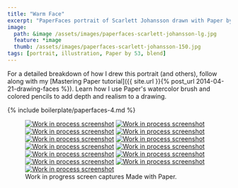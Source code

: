 ```yaml
---
title: "Warm Face"
excerpt: "PaperFaces portrait of Scarlett Johansson drawn with Paper by 53 on an iPad."
image: 
  path: &image /assets/images/paperfaces-scarlett-johansson-lg.jpg 
  feature: *image
  thumb: /assets/images/paperfaces-scarlett-johansson-150.jpg
tags: [portrait, illustration, Paper by 53, blend]
---
```


For a detailed breakdown of how I drew this portrait (and others), follow along with my [Mastering Paper tutorial]({{ site.url }}{% post_url 2014-04-21-drawing-faces %}). Learn how I use Paper's watercolor brush and colored pencils to add depth and realism to a drawing.

{% include boilerplate/paperfaces-4.md %}

<figure class="third">
  <a href="{{ site.url }}/assets/images/paperfaces-scarlett-johansson-process-1-lg.jpg"><img src="{{ site.url }}/assets/images/paperfaces-scarlett-johansson-process-1-600.jpg" alt="Work in process screenshot"></a>
  <a href="{{ site.url }}/assets/images/paperfaces-scarlett-johansson-process-2-lg.jpg"><img src="{{ site.url }}/assets/images/paperfaces-scarlett-johansson-process-2-600.jpg" alt="Work in process screenshot"></a>
  <a href="{{ site.url }}/assets/images/paperfaces-scarlett-johansson-process-3-lg.jpg"><img src="{{ site.url }}/assets/images/paperfaces-scarlett-johansson-process-3-600.jpg" alt="Work in process screenshot"></a>
  <a href="{{ site.url }}/assets/images/paperfaces-scarlett-johansson-process-4-lg.jpg"><img src="{{ site.url }}/assets/images/paperfaces-scarlett-johansson-process-4-600.jpg" alt="Work in process screenshot"></a>
  <a href="{{ site.url }}/assets/images/paperfaces-scarlett-johansson-process-5-lg.jpg"><img src="{{ site.url }}/assets/images/paperfaces-scarlett-johansson-process-5-600.jpg" alt="Work in process screenshot"></a>
  <a href="{{ site.url }}/assets/images/paperfaces-scarlett-johansson-process-6-lg.jpg"><img src="{{ site.url }}/assets/images/paperfaces-scarlett-johansson-process-6-600.jpg" alt="Work in process screenshot"></a>
  <a href="{{ site.url }}/assets/images/paperfaces-scarlett-johansson-process-7-lg.jpg"><img src="{{ site.url }}/assets/images/paperfaces-scarlett-johansson-process-7-600.jpg" alt="Work in process screenshot"></a>
  <a href="{{ site.url }}/assets/images/paperfaces-scarlett-johansson-process-8-lg.jpg"><img src="{{ site.url }}/assets/images/paperfaces-scarlett-johansson-process-8-600.jpg" alt="Work in process screenshot"></a>
  <a href="{{ site.url }}/assets/images/paperfaces-scarlett-johansson-process-9-lg.jpg"><img src="{{ site.url }}/assets/images/paperfaces-scarlett-johansson-process-9-600.jpg" alt="Work in process screenshot"></a>
  <a href="{{ site.url }}/assets/images/paperfaces-scarlett-johansson-process-10-lg.jpg"><img src="{{ site.url }}/assets/images/paperfaces-scarlett-johansson-process-10-600.jpg" alt="Work in process screenshot"></a>
  <a href="{{ site.url }}/assets/images/paperfaces-scarlett-johansson-process-11-lg.jpg"><img src="{{ site.url }}/assets/images/paperfaces-scarlett-johansson-process-11-600.jpg" alt="Work in process screenshot"></a>
  <a href="{{ site.url }}/assets/images/paperfaces-scarlett-johansson-process-12-lg.jpg"><img src="{{ site.url }}/assets/images/paperfaces-scarlett-johansson-process-12-600.jpg" alt="Work in process screenshot"></a>
  <a href="{{ site.url }}/assets/images/paperfaces-scarlett-johansson-process-13-lg.jpg"><img src="{{ site.url }}/assets/images/paperfaces-scarlett-johansson-process-13-600.jpg" alt="Work in process screenshot"></a>
  <figcaption>Work in progress screen captures Made with Paper.</figcaption>
</figure>